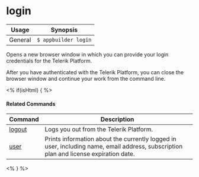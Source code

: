 login
==========

Usage | Synopsis
------|-------
General | `$ appbuilder login`

Opens a new browser window in which you can provide your login credentials for the Telerik Platform.

After you have authenticated with the Telerik Platform, you can close the browser window and continue your work from the command line.

<% if(isHtml) { %> 
#### Related Commands

Command | Description
----------|----------
[logout](logout.html) | Logs you out from the Telerik Platform.
[user](user.html) | Prints information about the currently logged in user, including name, email address, subscription plan and license expiration date.
<% } %>
